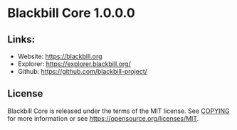Blackbill Core 1.0.0.0
=================================================

## Links:

- Website: https://blackbill.org
- Explorer: https://explorer.blackbill.org/
- Github: https://github.com/blackbill-project/


License
-------

Blackbill Core is released under the terms of the MIT license. See [COPYING](COPYING) for more
information or see https://opensource.org/licenses/MIT.
